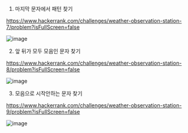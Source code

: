 1. 마지막 문자에서 패턴 찾기

https://www.hackerrank.com/challenges/weather-observation-station-7/problem?isFullScreen=false

![image](https://user-images.githubusercontent.com/108928206/187911983-3f65a673-33fc-494b-a85a-fd567532c6f0.png)

2. 앞 뒤가 모두 모음인 문자 찾기

https://www.hackerrank.com/challenges/weather-observation-station-8/problem?isFullScreen=false

![image](https://user-images.githubusercontent.com/108928206/187912047-db23ad93-7d0b-4b14-bb4c-54f2eaec4cbc.png)

3. 모음으로 시작안하는 문자 찾기

https://www.hackerrank.com/challenges/weather-observation-station-9/problem?isFullScreen=false

![image](https://user-images.githubusercontent.com/108928206/187912282-67fab62f-5268-4e26-bead-34b6468ba76f.png)


